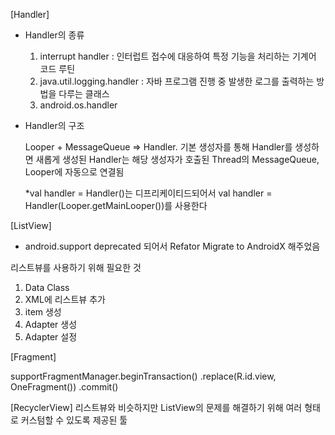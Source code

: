 [Handler]
  - Handler의 종류
  
    1. interrupt handler : 인터럽트 접수에 대응하여 특정 기능을 처리하는 기계어 코드 루틴
    2. java.util.logging.handler : 자바 프로그램 진행 중 발생한 로그를 출력하는 방법을 다루는 클래스
    3. android.os.handler

  - Handler의 구조
  
    Looper + MessageQueue => Handler. 기본 생성자를 통해 Handler를 생성하면 새롭게 생성된 Handler는 해당 생성자가 호출된
    Thread의 MessageQueue, Looper에 자동으로 연결됨
    
    *val handler = Handler()는 디프리케이티드되어서 val handler = Handler(Looper.getMainLooper())를 사용한다

[ListView]
  * android.support deprecated 되어서 Refator Migrate to AndroidX 해주었음
  
  리스트뷰를 사용하기 위해 필요한 것
  1. Data Class
  2. XML에 리스트뷰 추가
  3. item 생성
  4. Adapter 생성
  5. Adapter 설정
  
[Fragment]

  supportFragmentManager.beginTransaction()
                .replace(R.id.view, OneFragment())
                .commit()
                
[RecyclerView]
  리스트뷰와 비슷하지만 ListView의 문제를 해결하기 위해 여러 형태로 커스텀할 수 있도록 제공된 툴
  
